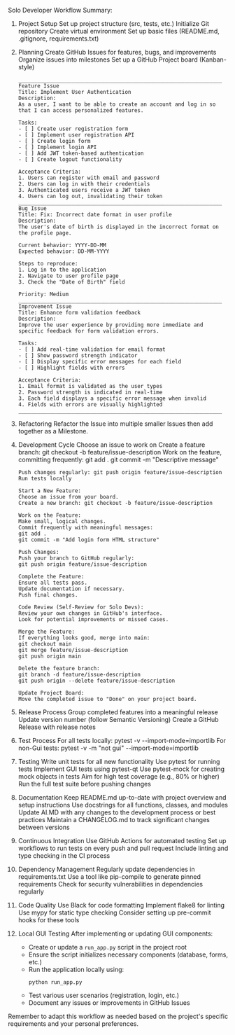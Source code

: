 Solo Developer Workflow Summary:

1.  Project Setup
    Set up project structure (src, tests, etc.)
    Initialize Git repository
    Create virtual environment
    Set up basic files (README.md, .gitignore, requirements.txt)

2.  Planning
    Create GitHub Issues for features, bugs, and improvements
    Organize issues into milestones
    Set up a GitHub Project board (Kanban-style)

        _________________________________________________________________
        Feature Issue
        Title: Implement User Authentication
        Description:
        As a user, I want to be able to create an account and log in so that I can access personalized features.

        Tasks:
        - [ ] Create user registration form
        - [ ] Implement user registration API
        - [ ] Create login form
        - [ ] Implement login API
        - [ ] Add JWT token-based authentication
        - [ ] Create logout functionality

        Acceptance Criteria:
        1. Users can register with email and password
        2. Users can log in with their credentials
        3. Authenticated users receive a JWT token
        4. Users can log out, invalidating their token
        _________________________________________________________________
        Bug Issue
        Title: Fix: Incorrect date format in user profile
        Description:
        The user's date of birth is displayed in the incorrect format on the profile page.

        Current behavior: YYYY-DD-MM
        Expected behavior: DD-MM-YYYY

        Steps to reproduce:
        1. Log in to the application
        2. Navigate to user profile page
        3. Check the "Date of Birth" field

        Priority: Medium
        _________________________________________________________________
        Improvement Issue
        Title: Enhance form validation feedback
        Description:
        Improve the user experience by providing more immediate and specific feedback for form validation errors.

        Tasks:
        - [ ] Add real-time validation for email format
        - [ ] Show password strength indicator
        - [ ] Display specific error messages for each field
        - [ ] Highlight fields with errors

        Acceptance Criteria:
        1. Email format is validated as the user types
        2. Password strength is indicated in real-time
        3. Each field displays a specific error message when invalid
        4. Fields with errors are visually highlighted
        _________________________________________________________________

3.  Refactoring
    Refactor the Issue into multiple smaller Issues then add together as a Milestone.

4.  Development Cycle
    Choose an issue to work on
    Create a feature branch: git checkout -b feature/issue-description
    Work on the feature, committing frequently:
    git add .
    git commit -m "Descriptive message"

        Push changes regularly: git push origin feature/issue-description
        Run tests locally

        Start a New Feature:
        Choose an issue from your board.
        Create a new branch: git checkout -b feature/issue-description

        Work on the Feature:
        Make small, logical changes.
        Commit frequently with meaningful messages:
        git add .
        git commit -m "Add login form HTML structure"

        Push Changes:
        Push your branch to GitHub regularly:
        git push origin feature/issue-description

        Complete the Feature:
        Ensure all tests pass.
        Update documentation if necessary.
        Push final changes.

        Code Review (Self-Review for Solo Devs):
        Review your own changes in GitHub's interface.
        Look for potential improvements or missed cases.

        Merge the Feature:
        If everything looks good, merge into main:
        git checkout main
        git merge feature/issue-description
        git push origin main

        Delete the feature branch:
        git branch -d feature/issue-description
        git push origin --delete feature/issue-description

        Update Project Board:
        Move the completed issue to "Done" on your project board.

5.  Release Process
    Group completed features into a meaningful release
    Update version number (follow Semantic Versioning)
    Create a GitHub Release with release notes

6.  Test Process
    For all tests locally:
    pytest -v --import-mode=importlib
    For non-Gui tests:
    pytest -v -m "not gui" --import-mode=importlib

7.  Testing
    Write unit tests for all new functionality
    Use pytest for running tests
    Implement GUI tests using pytest-qt
    Use pytest-mock for creating mock objects in tests
    Aim for high test coverage (e.g., 80% or higher)
    Run the full test suite before pushing changes

8.  Documentation
    Keep README.md up-to-date with project overview and setup instructions
    Use docstrings for all functions, classes, and modules
    Update AI.MD with any changes to the development process or best practices
    Maintain a CHANGELOG.md to track significant changes between versions

9.  Continuous Integration
    Use GitHub Actions for automated testing
    Set up workflows to run tests on every push and pull request
    Include linting and type checking in the CI process

10. Dependency Management
    Regularly update dependencies in requirements.txt
    Use a tool like pip-compile to generate pinned requirements
    Check for security vulnerabilities in dependencies regularly

11. Code Quality
    Use Black for code formatting
    Implement flake8 for linting
    Use mypy for static type checking
    Consider setting up pre-commit hooks for these tools

12. Local GUI Testing
    After implementing or updating GUI components:
    - Create or update a `run_app.py` script in the project root
    - Ensure the script initializes necessary components (database, forms, etc.)
    - Run the application locally using:
      ```
      python run_app.py
      ```
    - Test various user scenarios (registration, login, etc.)
    - Document any issues or improvements in GitHub Issues

Remember to adapt this workflow as needed based on the project's specific requirements and your personal preferences.
